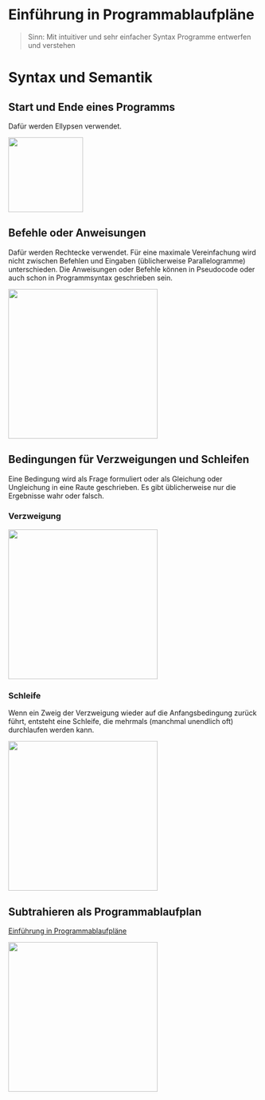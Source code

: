 Einführung in Programmablaufpläne
================

> Sinn: Mit intuitiver und sehr einfacher Syntax Programme entwerfen und verstehen

# Syntax und Semantik

## Start und Ende eines Programms

Dafür werden Ellypsen verwendet.

<img height="150px" src='https://g.gravizo.com/svg?
 digraph G {
   start -> a ->  stop;
   a[label="gib Hello World aus", shape=box];
 }
'/>

## Befehle oder Anweisungen

Dafür werden Rechtecke verwendet. Für eine maximale Vereinfachung wird nicht zwischen Befehlen und Eingaben (üblicherweise Parallelogramme) unterschieden. Die Anweisungen oder Befehle können in Pseudocode oder auch schon in Programmsyntax geschrieben sein.

<img height="300px" src='https://g.gravizo.com/svg?
 digraph G {
   start -> a -> b -> c ->  stop;
    a[label="Eingabe der Variable zahl", shape=box];
    b[label="ergebnis = rechne zahl mal zahl", shape=box];
    c[label="ausgeben(Die Quadratzahl ist: ergebnis)", shape=box];
 }
'/>

## Bedingungen für Verzweigungen und Schleifen

Eine Bedingung wird als Frage formuliert oder als Gleichung oder Ungleichung in eine Raute geschrieben. Es gibt üblicherweise nur die Ergebnisse wahr oder falsch.

### Verzweigung

<img height="300px" src='https://g.gravizo.com/svg?
 digraph G {
   start -> a -> b; 
    b -> c [label="wahr"];
    c ->  stop;
    b -> d [label="falsch"];
    d ->  stop;
    a[label="Eingabe der Variablen zahl1 und zahl2", shape=box];
    b[label="ist zahl 1 größer als zahl2?", shape=diamond];
    c[label="ausgeben(zahl1 ist größer)", shape=box];
    d[label="ausgeben(zahl1 ist kleiner oder gleich)", shape=box];
 }
'/>

### Schleife

Wenn ein Zweig der Verzweigung wieder auf die Anfangsbedingung zurück führt, entsteht eine Schleife, die mehrmals (manchmal unendlich oft) durchlaufen werden kann.

<img height="300px" src='https://g.gravizo.com/svg?
 digraph G {
   start -> a -> b; 
    b -> c [label="wahr"];
    c ->  stop;
    b -> d [label="falsch"];
    d -> e -> b;
    a[label="Eingabe der Variablen zahl1 und zahl2", shape=box];
    b[label="ist zahl 1 größer als zahl2?", shape=diamond];
    c[label="ausgeben(zahl1 ist größer)", shape=box];
    d[label="ausgeben(zahl1 ist kleiner oder gleich)", shape=box];
    e[label="zahl1 = zahl1 + 1", shape=box];
 }
'/>

## Subtrahieren als Programmablaufplan

[Einführung in Programmablaufpläne](3_programmablaufplan.md)

<img height="300px" src='https://g.gravizo.com/svg?
 digraph G {
   start -> a -> b -> c;
   c->d[label="true"];
   c->e[label="false"];
   d->d2->c;
   e -> stop;
   a[label="eingabe von var1", shape=box];
   b[label="eingabe von var2", shape=box];
   c[label="var2 > 0 ???", shape=diamond];
   d[label="vorgaenger von var1 bilden", shape=box];
   d2[label="vorgaenger von var2 bilden", shape=box];
   e[label="ausgabe von var1", shape=box];
 }
'/>

